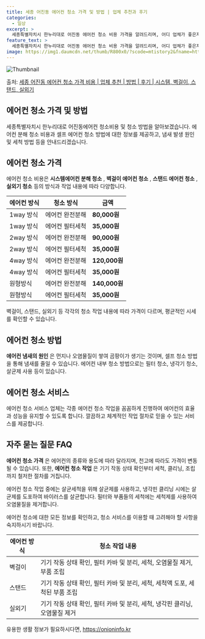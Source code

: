 ```yaml
---
title: 세종 어진동 에어컨 청소 가격 및 방법 | 업체 추천과 후기
categories:
  - 일상
excerpt: >
  세종특별자치시 한누리대로 어진동 에어컨 청소 비용 가격을 알려드리며, 어디 업체가 좋은지 후기를 통해 알아보겠습니다. 현재 글에서는 시스템, 벽걸이, 스탠드, 실외기 각각에 대해 청소 비용이 나와 있으니 참고하시면 되겠습니다. 에어컨 분해 청소 방법 보기 👈 클릭셀프 에어컨 청소 방법 보기👈 클릭한누리대로 어진동 에어컨 청소 비용시스템에어컨 방식클리닝방식금액1way 방식에어컨 완전분해80,000원1way 방식에어컨 필터세척35,000원2way 방식에어컨 완전분해90,000원2way 방식에어컨 필터세척35,000원4way 방식에어컨 완전분해120,000원4way 방식에어컨 필터세척35,000원원형방식에어컨 완전분해140,000원원형방식에어컨 필터세척35,000원에어컨 청소 견적 샘플 보기 👈 클릭에어컨 냄..
feature_text: >
  세종특별자치시 한누리대로 어진동 에어컨 청소 비용 가격을 알려드리며, 어디 업체가 좋은지 후기를 통해 알아보겠습니다. 현재 글에서는 시스템, 벽걸이, 스탠드, 실외기 각각에 대해 청소 비용이 나와 있으니 참고하시면 되겠습니다. 에어컨 분해 청소 방법 보기 👈 클릭셀프 에어컨 청소 방법 보기👈 클릭한누리대로 어진동 에어컨 청소 비용시스템에어컨 방식클리닝방식금액1way 방식에어컨 완전분해80,000원1way 방식에어컨 필터세척35,000원2way 방식에어컨 완전분해90,000원2way 방식에어컨 필터세척35,000원4way 방식에어컨 완전분해120,000원4way 방식에어컨 필터세척35,000원원형방식에어컨 완전분해140,000원원형방식에어컨 필터세척35,000원에어컨 청소 견적 샘플 보기 👈 클릭에어컨 냄..
image: https://img1.daumcdn.net/thumb/R800x0/?scode=mtistory2&fname=https%3A%2F%2Fblog.kakaocdn.net%2Fdn%2FcgtDZF%2FbtsHwBqHOMX%2F9FEgMETys8grTsYJDalWBK%2Fimg.webp
---
```


![Thumbnail](https://img1.daumcdn.net/thumb/R800x0/?scode=mtistory2&fname=https%3A%2F%2Fblog.kakaocdn.net%2Fdn%2FcgtDZF%2FbtsHwBqHOMX%2F9FEgMETys8grTsYJDalWBK%2Fimg.webp)

<p>출처: <a href="https://onioninfo.kr/entry/%EC%84%B8%EC%A2%85-%EC%96%B4%EC%A7%84%EB%8F%99-%EC%97%90%EC%96%B4%EC%BB%A8-%EC%B2%AD%EC%86%8C-%EA%B0%80%EA%B2%A9-%EB%B9%84%EC%9A%A9-%EC%97%85%EC%B2%B4-%EC%B6%94%EC%B2%9C-%EB%B0%A9%EB%B2%95-%ED%9B%84%EA%B8%B0-%EC%8B%9C%EC%8A%A4%ED%85%9C-%EB%B2%BD%EA%B1%B8%EC%9D%B4-%EC%8A%A4%ED%83%A0%EB%93%9C-%EC%8B%A4%EC%99%B8%EA%B8%B0" rel="dofollow">세종 어진동 에어컨 청소 가격 비용 | 업체 추천 | 방법 | 후기 | 시스템, 벽걸이, 스탠드, 실외기</a> </p>

## 에어컨 청소 가격 및 방법

세종특별자치시 한누리대로 어진동에어컨 청소비용 및 청소 방법을 알아보겠습니다. 에어컨 분해 청소 비용과 셀프 에어컨 청소 방법에 대한 정보를
제공하고, 냄새 발생 원인 및 세척 방법 등을 안내드리겠습니다.

## 에어컨 청소 가격

에어컨 청소 비용은 **시스템에어컨 분해 청소** , **벽걸이 에어컨 청소** , **스탠드 에어컨 청소** , **실외기 청소** 등의
방식과 작업 내용에 따라 다양합니다.

에어컨 방식 | 청소 방식 | 금액  
---|---|---  
1way 방식 | 에어컨 완전분해 | **80,000원**  
1way 방식 | 에어컨 필터세척 | **35,000원**  
2way 방식 | 에어컨 완전분해 | **90,000원**  
2way 방식 | 에어컨 필터세척 | **35,000원**  
4way 방식 | 에어컨 완전분해 | **120,000원**  
4way 방식 | 에어컨 필터세척 | **35,000원**  
원형방식 | 에어컨 완전분해 | **140,000원**  
원형방식 | 에어컨 필터세척 | **35,000원**  
  
벽걸이, 스탠드, 실외기 등 각각의 청소 작업 내용에 따라 가격이 다르며, 평균적인 시세를 확인할 수 있습니다.

## 에어컨 청소 방법

**에어컨 냄새의 원인** 은 먼지나 오염물질이 쌓여 곰팡이가 생기는 것이며, 셀프 청소 방법을 통해 냄새를 줄일 수 있습니다. 에어컨 내부
청소 방법으로는 필터 청소, 냉각기 청소, 살균제 사용 등이 있습니다.

## 에어컨 청소 서비스

에어컨 청소 서비스 업체는 각종 에어컨 청소 작업을 꼼꼼하게 진행하여 에어컨의 효율과 성능을 유지할 수 있도록 합니다. 깔끔하고 체계적인
작업 절차로 믿을 수 있는 서비스를 제공합니다.

## 자주 묻는 질문 FAQ

**에어컨 청소 가격** 은 에어컨의 종류와 용도에 따라 달라지며, 천고에 따라도 가격이 변동될 수 있습니다. 또한, **에어컨 청소
작업** 은 기기 작동 상태 확인부터 세척, 클리닝, 조립까지 철저한 절차를 거칩니다.

에어컨 청소 작업 중에는 살균세척을 위해 살균제를 사용하고, 냉각핀 클리닝 시에는 살균제를 도포하여 바이러스를 살균합니다. 필터와 부품들의
세척에는 세척제를 사용하여 오염물질을 제거합니다.

에어컨 청소에 대한 모든 정보를 확인하고, 청소 서비스를 이용할 때 고려해야 할 사항을 숙지하시기 바랍니다.

에어컨 방식 | 청소 작업 내용  
---|---  
벽걸이 | 기기 작동 상태 확인, 필터 카바 및 분리, 세척, 오염물질 제거, 부품 조립  
스탠드 | 기기 작동 상태 확인, 필터 카바 및 분리, 세척, 세척액 도포, 세척된 부품 조립  
실외기 | 기기 작동 상태 확인, 필터 카바 및 분리, 세척, 냉각핀 클리닝, 오염물질 제거

 

유용한 생활 정보가 필요하시다면, <a href="https://onioninfo.kr" rel="dofollow">https://onioninfo.kr</a>


